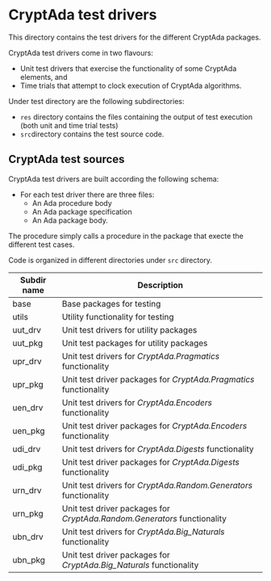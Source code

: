 # CryptAda test drivers #
This directory contains the test drivers for the different CryptAda packages.

CryptAda test drivers come in two flavours:
* Unit test drivers that exercise the functionality of some CryptAda elements, and
* Time trials that attempt to clock execution of CryptAda algorithms.

Under test directory are the following subdirectories:
* `res` directory contains the files containing the output of test execution (both unit and time trial tests)
* `src`directory contains the test source code.

## CryptAda test sources

CryptAda test drivers are built according the following schema:
* For each test driver there are three files:
  * An Ada procedure body
  * An Ada package specification
  * An Ada package body.
  
The procedure simply calls a procedure in the package that execte the different test cases. 

Code is organized in different directories under `src` directory. 

Subdir name|Description
-----------|-----------
base|Base packages for testing
utils|Utility functionality for testing
uut_drv|Unit test drivers for utility packages
uut_pkg|Unit test packages for utility packages
upr_drv|Unit test drivers for *CryptAda.Pragmatics* functionality
upr_pkg|Unit test driver packages for *CryptAda.Pragmatics* functionality
uen_drv|Unit test drivers for *CryptAda.Encoders* functionality
uen_pkg|Unit test driver packages for *CryptAda.Encoders* functionality
udi_drv|Unit test drivers for *CryptAda.Digests* functionality
udi_pkg|Unit test driver packages for *CryptAda.Digests* functionality
urn_drv|Unit test drivers for *CryptAda.Random.Generators* functionality
urn_pkg|Unit test driver packages for *CryptAda.Random.Generators* functionality
ubn_drv|Unit test drivers for *CryptAda.Big_Naturals* functionality
ubn_pkg|Unit test driver packages for *CryptAda.Big_Naturals* functionality



